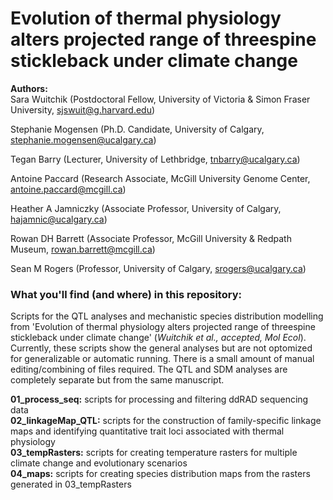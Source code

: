 # Evolution of thermal physiology alters projected range of threespine stickleback under climate change

**Authors:**  
Sara Wuitchik (Postdoctoral Fellow, University of Victoria & Simon Fraser University, sjswuit@g.harvard.edu)

Stephanie Mogensen (Ph.D. Candidate, University of Calgary, stephanie.mogensen@ucalgary.ca)

Tegan Barry (Lecturer, University of Lethbridge, tnbarry@ucalgary.ca)

Antoine Paccard (Research Associate, McGill University Genome Center, antoine.paccard@mcgill.ca)

Heather A Jamniczky (Associate Professor, University of Calgary, hajamnic@ucalgary.ca)

Rowan DH Barrett (Associate Professor, McGill University & Redpath Museum, rowan.barrett@mcgill.ca)

Sean M Rogers (Professor, University of Calgary, srogers@ucalgary.ca)

### What you'll find (and where) in this repository:

Scripts for the QTL analyses and mechanistic species distribution modelling from 'Evolution of thermal physiology alters projected range of threespine stickleback under climate change' (*Wuitchik et al., accepted, Mol Ecol*). Currently, these scripts show the general analyses but are not optomized for generalizable or automatic running. There is a small amount of manual editing/combining of files required. The QTL and SDM analyses are completely separate but from the same manuscript.


**01_process_seq:** scripts for processing and filtering ddRAD sequencing data  
**02_linkageMap_QTL:** scripts for the construction of family-specific linkage maps and identifying quantitative trait loci associated with thermal physiology  
**03_tempRasters:** scripts for creating temperature rasters for multiple climate change and evolutionary scenarios  
**04_maps:** scripts for creating species distribution maps from the rasters generated in 03_tempRasters  
